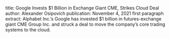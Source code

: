 title: Google Invests $1 Billion in Exchange Giant CME, Strikes Cloud Deal
author: Alexander Osipovich
publication: November 4, 2021 
first paragraph extract: Alphabet Inc.’s Google has invested $1 billion in futures-exchange giant CME Group Inc. and struck a deal to move the company’s core trading systems to the cloud.

